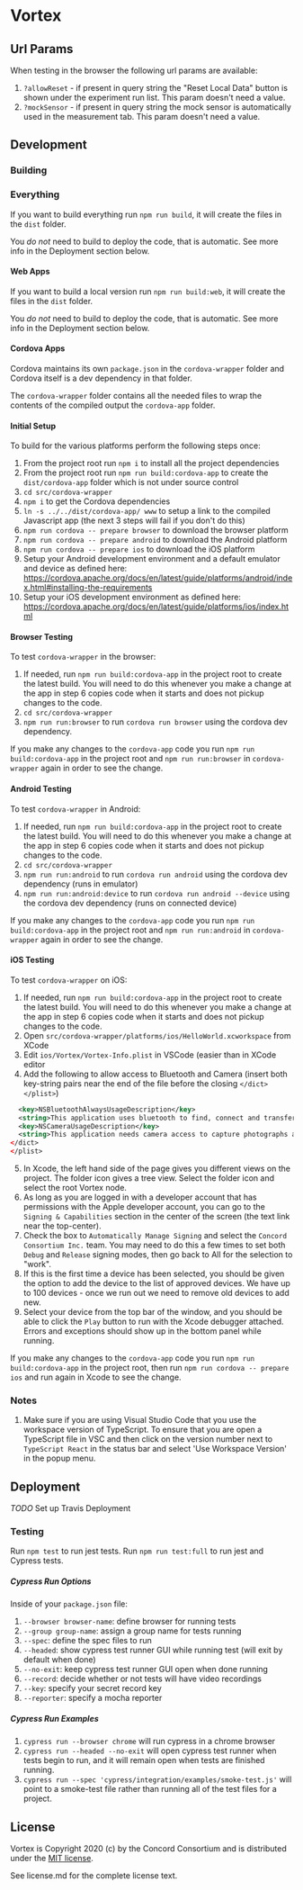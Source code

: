 # Vortex

## Url Params

When testing in the browser the following url params are available:

1. `?allowReset` - if present in query string the "Reset Local Data" button is shown under the experiment run list.  This param doesn't need a value.
2. `?mockSensor` - if present in query string the mock sensor is automatically used in the measurement tab. This param doesn't need a value.

## Development

### Building

### Everything

If you want to build everything run `npm run build`, it will create the files in the `dist` folder.

You *do not* need to build to deploy the code, that is automatic.  See more info in the Deployment section below.

#### Web Apps

If you want to build a local version run `npm run build:web`, it will create the files in the `dist` folder.

You *do not* need to build to deploy the code, that is automatic.  See more info in the Deployment section below.

#### Cordova Apps

Cordova maintains its own `package.json` in the `cordova-wrapper` folder and Cordova itself is a dev dependency in that folder.

The `cordova-wrapper` folder contains all the needed files to wrap the contents of the compiled output the `cordova-app` folder.

#### Initial Setup

To build for the various platforms perform the following steps once:

1. From the project root run `npm i` to install all the project dependencies
2. From the project root run `npm run build:cordova-app` to create the `dist/cordova-app` folder which is not under source control
3. `cd src/cordova-wrapper`
4. `npm i` to get the Cordova dependencies
5. `ln -s ../../dist/cordova-app/ www` to setup a link to the compiled Javascript app (the next 3 steps will fail if you don't do this)
6. `npm run cordova -- prepare browser` to download the browser platform
7. `npm run cordova -- prepare android` to download the Android platform
8. `npm run cordova -- prepare ios` to download the iOS platform
9. Setup your Android development environment and a default emulator and device as defined here:
   https://cordova.apache.org/docs/en/latest/guide/platforms/android/index.html#installing-the-requirements
10. Setup your iOS development environment as defined here:
   https://cordova.apache.org/docs/en/latest/guide/platforms/ios/index.html

#### Browser Testing

To test `cordova-wrapper` in the browser:

1. If needed, run `npm run build:cordova-app` in the project root to create the latest build.  You will need to do this whenever
   you make a change at the app in step 6 copies code when it starts and does not pickup changes to the code.
2. `cd src/cordova-wrapper`
3. `npm run run:browser` to run `cordova run browser` using the cordova dev dependency.

If you make any changes to the `cordova-app` code you run `npm run build:cordova-app` in the project root
and `npm run run:browser` in `cordova-wrapper` again in order to see the change.

#### Android Testing

To test `cordova-wrapper` in Android:

1. If needed, run `npm run build:cordova-app` in the project root to create the latest build.  You will need to do this whenever
   you make a change at the app in step 6 copies code when it starts and does not pickup changes to the code.
2. `cd src/cordova-wrapper`
3. `npm run run:android` to run `cordova run android` using the cordova dev dependency (runs in emulator)
4. `npm run run:android:device` to run `cordova run android --device` using the cordova dev dependency (runs on connected device)

If you make any changes to the `cordova-app` code you run `npm run build:cordova-app` in the project root
and `npm run run:android` in `cordova-wrapper` again in order to see the change.

#### iOS Testing

To test `cordova-wrapper` on iOS:

1. If needed, run `npm run build:cordova-app` in the project root to create the latest build.  You will need to do this whenever
   you make a change at the app in step 6 copies code when it starts and does not pickup changes to the code.
2. Open `src/cordova-wrapper/platforms/ios/HelloWorld.xcworkspace` from XCode
3. Edit `ios/Vortex/Vortex-Info.plist` in VSCode (easier than in XCode editor
4. Add the following to allow access to Bluetooth and Camera (insert both key-string pairs near the end of the file before the closing `</dict></plist>`)

```xml
  <key>NSBluetoothAlwaysUsageDescription</key>
  <string>This application uses bluetooth to find, connect and transfer data from Sensor Tag bluetooth devices</string>
  <key>NSCameraUsageDescription</key>
  <string>This application needs camera access to capture photographs and to scan barcodes to upload data</string>
</dict>
</plist>
```

5. In Xcode, the left hand side of the page gives you different views on the project. The folder icon gives a tree view.
   Select the folder icon and select the root Vortex node.
6. As long as you are logged in with a developer account that has permissions with the Apple developer account, you can go to
   the `Signing & Capabilities` section in the center of the screen (the text link near the top-center).
7. Check the box to `Automatically Manage Signing` and select the `Concord Consortium Inc.` team.
You may need to do this a few times to set both `Debug` and `Release` signing modes, then go back to All for the selection to "work".
8. If this is the first time a device has been selected, you should be given the option to add the device to the list of approved devices.
   We have up to 100 devices - once we run out we need to remove old devices to add new.
9. Select your device from the top bar of the window, and you should be able to click the `Play` button to run with the Xcode debugger attached.
   Errors and exceptions should show up in the bottom panel while running.

If you make any changes to the `cordova-app` code you run `npm run build:cordova-app` in the project root,
then run `npm run cordova -- prepare ios` and run again in Xcode to see the change.


### Notes

1. Make sure if you are using Visual Studio Code that you use the workspace version of TypeScript.
   To ensure that you are open a TypeScript file in VSC and then click on the version number next to
   `TypeScript React` in the status bar and select 'Use Workspace Version' in the popup menu.

## Deployment

*TODO* Set up Travis Deployment

### Testing

Run `npm test` to run jest tests. Run `npm run test:full` to run jest and Cypress tests.

##### Cypress Run Options

Inside of your `package.json` file:
1. `--browser browser-name`: define browser for running tests
2. `--group group-name`: assign a group name for tests running
3. `--spec`: define the spec files to run
4. `--headed`: show cypress test runner GUI while running test (will exit by default when done)
5. `--no-exit`: keep cypress test runner GUI open when done running
6. `--record`: decide whether or not tests will have video recordings
7. `--key`: specify your secret record key
8. `--reporter`: specify a mocha reporter

##### Cypress Run Examples

1. `cypress run --browser chrome` will run cypress in a chrome browser
2. `cypress run --headed --no-exit` will open cypress test runner when tests begin to run, and it will remain open when tests are finished running.
3. `cypress run --spec 'cypress/integration/examples/smoke-test.js'` will point to a smoke-test file rather than running all of the test files for a project.

## License

Vortex is Copyright 2020 (c) by the Concord Consortium and is distributed under the [MIT license](http://www.opensource.org/licenses/MIT).

See license.md for the complete license text.

